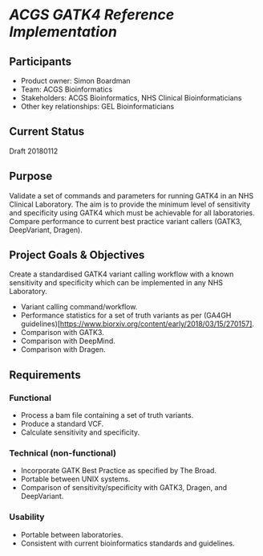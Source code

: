 # _ACGS GATK4 Reference Implementation_

## Participants

- Product owner: Simon Boardman
- Team: ACGS Bioinformatics
- Stakeholders: ACGS Bioinformatics, NHS Clinical Bioinformaticians
- Other key relationships: GEL Bioinformaticians


## Current Status

Draft 20180112


## Purpose

Validate a set of commands and parameters for running GATK4 in an NHS Clinical Laboratory.
The aim is to provide the minimum level of sensitivity and specificity using GATK4 which must be achievable for all laboratories.
Compare performance to current best practice variant callers (GATK3, DeepVariant, Dragen).


## Project Goals & Objectives

Create a standardised GATK4 variant calling workflow with a known sensitivity and specificity which can be implemented in any NHS Laboratory.
* Variant calling command/workflow.
* Performance statistics for a set of truth variants as per (GA4GH guidelines)[https://www.biorxiv.org/content/early/2018/03/15/270157].
* Comparison with GATK3.
* Comparison with DeepMind.
* Comparison with Dragen.


## Requirements

### Functional

* Process a bam file containing a set of truth variants.
* Produce a standard VCF.
* Calculate sensitivity and specificity.

### Technical (non-functional)

* Incorporate GATK Best Practice as specified by The Broad.
* Portable between UNIX systems.
* Comparison of sensitivity/specificity with GATK3, Dragen, and DeepVariant.

### Usability

- Portable between laboratories.
- Consistent with current bioinformatics standards and guidelines.
